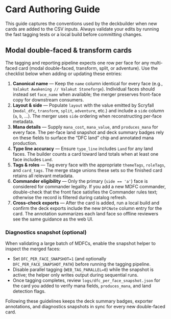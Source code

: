 # Card Authoring Guide

This guide captures the conventions used by the deckbuilder when new cards are added to the CSV inputs. Always validate your edits by running the fast tagging tests or a local build before committing changes.

## Modal double-faced & transform cards

The tagging and reporting pipeline expects one row per face for any multi-faced card (modal double-faced, transform, split, or adventure). Use the checklist below when adding or updating these entries:

1. **Canonical name** — Keep the `name` column identical for every face (e.g., `Valakut Awakening // Valakut Stoneforge`). Individual faces should instead set `face_name` when available; the merger preserves front-face copy for downstream consumers.
2. **Layout & side** — Populate `layout` with the value emitted by Scryfall (`modal_dfc`, `transform`, `split`, `adventure`, etc.) and include a `side` column (`a`, `b`, …). The merger uses `side` ordering when reconstructing per-face metadata.
3. **Mana details** — Supply `mana_cost`, `mana_value`, and `produces_mana` for every face. The per-face land snapshot and deck summary badges rely on these fields to surface the “DFC land” chip and annotated mana production.
4. **Type line accuracy** — Ensure `type_line` includes `Land` for any land faces. The builder counts a card toward land totals when at least one face includes `Land`.
5. **Tags & roles** — Tag every face with the appropriate `themeTags`, `roleTags`, and `card_tags`. The merge stage unions these sets so the finished card retains all relevant metadata.
6. **Commander eligibility** — Only the primary (`side == 'a'`) face is considered for commander legality. If you add a new MDFC commander, double-check that the front face satisfies the Commander rules text; otherwise the record is filtered during catalog refresh.
7. **Cross-check exports** — After the card is added, run a local build and confirm the deck exports include the new `DFCNote` column entry for the card. The annotation summarizes each land face so offline reviewers see the same guidance as the web UI.

### Diagnostics snapshot (optional)

When validating a large batch of MDFCs, enable the snapshot helper to inspect the merged faces:

- Set `DFC_PER_FACE_SNAPSHOT=1` (and optionally `DFC_PER_FACE_SNAPSHOT_PATH`) before running the tagging pipeline.
- Disable parallel tagging (`WEB_TAG_PARALLEL=0`) while the snapshot is active; the helper only writes output during sequential runs.
- Once tagging completes, review `logs/dfc_per_face_snapshot.json` for the card you added to verify mana fields, `produces_mana`, and land detection flags.

Following these guidelines keeps the deck summary badges, exporter annotations, and diagnostics snapshots in sync for every new double-faced card.
